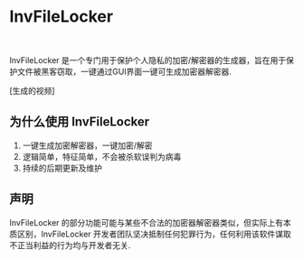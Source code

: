 # InvFileLocker

<a href="LICENSE"><img src="https://img.shields.io/badge/协议-GPL v3.0-blue" alt=""/></a>&nbsp;

InvFileLocker 是一个专门用于保护个人隐私的加密/解密器的生成器，旨在用于保护文件被黑客窃取，一键通过GUI界面一键可生成加密器解密器. 

[生成的视频]

## 为什么使用 InvFileLocker

1. 一键生成加密解密器，一键加密/解密
2. 逻辑简单，特征简单，不会被杀软误判为病毒
3. 持续的后期更新及维护

## 声明

InvFileLocker 的部分功能可能与某些不合法的加密器解密器类似，但实际上有本质区别，InvFileLocker 开发者团队坚决抵制任何犯罪行为，任何利用该软件谋取不正当利益的行为均与开发者无关. 
